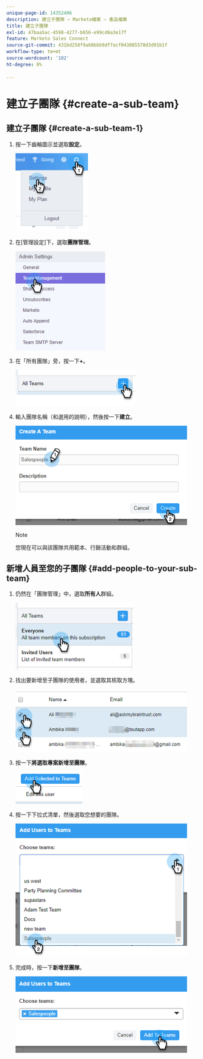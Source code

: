 ```yaml
---
unique-page-id: 14352406
description: 建立子團隊 — Marketo檔案 — 產品檔案
title: 建立子團隊
exl-id: 47baa5ac-4598-4277-b656-e99cd6a3e17f
feature: Marketo Sales Connect
source-git-commit: 431bd258f9a68bbb9df7acf043085578d3d91b1f
workflow-type: tm+mt
source-wordcount: '102'
ht-degree: 0%

---
```


# 建立子團隊 {#create-a-sub-team}

## 建立子團隊 {#create-a-sub-team-1}

1. 按一下齒輪圖示並選取&#x200B;**設定**。

   ![](assets/one-1.png)

1. 在[管理設定]下，選取&#x200B;**團隊管理**。

   ![](assets/two-1.png)

1. 在「所有團隊」旁，按一下&#x200B;**+**。

   ![](assets/three-1.png)

1. 輸入團隊名稱（和選用的說明），然後按一下&#x200B;**建立**。

   ![](assets/four-1.png)

   >[!NOTE]
   >
   >您現在可以與該團隊共用範本、行銷活動和群組。

## 新增人員至您的子團隊 {#add-people-to-your-sub-team}

1. 仍然在「團隊管理」中，選取&#x200B;**所有人**&#x200B;群組。

   ![](assets/five-1.png)

1. 找出要新增至子團隊的使用者，並選取其核取方塊。

   ![](assets/six.png)

1. 按一下&#x200B;**將選取專案新增至團隊**。

   ![](assets/seven.png)

1. 按一下下拉式清單，然後選取您想要的團隊。

   ![](assets/eight.png)

1. 完成時，按一下&#x200B;**新增至團隊**。

   ![](assets/nine.png)
